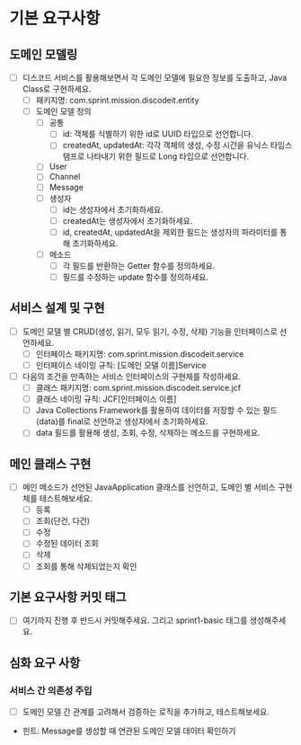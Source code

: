 # 기본 요구사항

## 도메인 모델링

- [ ] 디스코드 서비스를 활용해보면서 각 도메인 모델에 필요한 정보를 도출하고, Java Class로 구현하세요.
    - [ ] 패키지명: com.sprint.mission.discodeit.entity
    - [ ] 도메인 모델 정의
        - [ ] 공통
            - [ ] id: 객체를 식별하기 위한 id로 UUID 타입으로 선언합니다.
            - [ ] createdAt, updatedAt: 각각 객체의 생성, 수정 시간을 유닉스 타임스탬프로 나타내기 위한 필드로 Long 타입으로 선언합니다.
        - [ ] User
        - [ ] Channel
        - [ ] Message
        - [ ] 생성자
            - [ ] id는 생성자에서 초기화하세요.
            - [ ] createdAt는 생성자에서 초기화하세요.
            - [ ] id, createdAt, updatedAt을 제외한 필드는 생성자의 파라미터를 통해 초기화하세요.
        - [ ] 메소드
            - [ ] 각 필드를 반환하는 Getter 함수를 정의하세요.
            - [ ] 필드를 수정하는 update 함수를 정의하세요.

## 서비스 설계 및 구현

- [ ] 도메인 모델 별 CRUD(생성, 읽기, 모두 읽기, 수정, 삭제) 기능을 인터페이스로 선언하세요.
    - [ ] 인터페이스 패키지명: com.sprint.mission.discodeit.service
    - [ ] 인터페이스 네이밍 규칙: [도메인 모델 이름]Service
- [ ] 다음의 조건을 만족하는 서비스 인터페이스의 구현체를 작성하세요.
    - [ ] 클래스 패키지명: com.sprint.mission.discodeit.service.jcf
    - [ ] 클래스 네이밍 규칙: JCF[인터페이스 이름]
    - [ ] Java Collections Framework를 활용하여 데이터를 저장할 수 있는 필드(data)를 final로 선언하고 생성자에서 초기화하세요.
    - [ ] data 필드를 활용해 생성, 조회, 수정, 삭제하는 메소드를 구현하세요.

## 메인 클래스 구현

- [ ] 메인 메소드가 선언된 JavaApplication 클래스를 선언하고, 도메인 별 서비스 구현체를 테스트해보세요.
    - [ ] 등록
    - [ ] 조회(단건, 다건)
    - [ ] 수정
    - [ ] 수정된 데이터 조회
    - [ ] 삭제
    - [ ] 조회를 통해 삭제되었는지 확인

## 기본 요구사항 커밋 태그

- [ ] 여기까지 진행 후 반드시 커밋해주세요. 그리고 sprint1-basic 태그를 생성해주세요.

## 심화 요구 사항

### 서비스 간 의존성 주입

- [ ] 도메인 모델 간 관계를 고려해서 검증하는 로직을 추가하고, 테스트해보세요.
- 힌트: Message를 생성할 때 연관된 도메인 모델 데이터 확인하기
